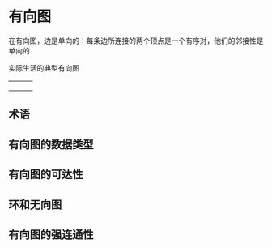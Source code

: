 # 有向图

在有向图，边是单向的：每条边所连接的两个顶点是一个有序对，他们的邻接性是单向的

实际生活的典型有向图  

|      |      |      |
| ---- | ---- | ---- |
|      |      |      |
|      |      |      |
|      |      |      |



## 术语

## 有向图的数据类型

## 有向图的可达性

## 环和无向图

## 有向图的强连通性
